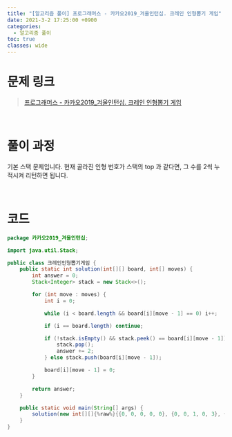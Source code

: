 ```yaml
---
title: "[알고리즘 풀이] 프로그래머스 - 카카오2019_겨울인턴십. 크레인 인형뽑기 게임"
date: 2021-3-2 17:25:00 +0900
categories:
  - 알고리즘 풀이
toc: true
classes: wide
---
```


# 문제 링크

> [프로그래머스 - 카카오2019_겨울인턴십. 크레인 인형뽑기 게임](https://programmers.co.kr/learn/courses/30/lessons/64061)

<br>

# 풀이 과정

기본 스택 문제입니다. 현재 골라진 인형 번호가 스택의 top 과 같다면, 그 수를 2씩 누적시켜 리턴하면 됩니다.

<br>

# 코드

```java
package 카카오2019_겨울인턴십;

import java.util.Stack;

public class 크레인인형뽑기게임 {
    public static int solution(int[][] board, int[] moves) {
        int answer = 0;
        Stack<Integer> stack = new Stack<>();

        for (int move : moves) {
            int i = 0;

            while (i < board.length && board[i][move - 1] == 0) i++;

            if (i == board.length) continue;

            if (!stack.isEmpty() && stack.peek() == board[i][move - 1]) {
                stack.pop();
                answer += 2;
            } else stack.push(board[i][move - 1]);

            board[i][move - 1] = 0;
        }

        return answer;
    }

    public static void main(String[] args) {
        solution(new int[][]{%raw%}{{0, 0, 0, 0, 0}, {0, 0, 1, 0, 3}, {0, 2, 5, 0, 1}, {4, 2, 4, 4, 2}, {3, 5, 1, 3, 1}}{%endraw%}, new int[]{1, 5, 3, 5, 1, 2, 1, 4});
    }
}
```